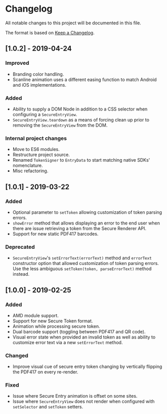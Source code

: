 # Changelog
All notable changes to this project will be documented in this file.

The format is based on [Keep a Changelog](https://keepachangelog.com/en/1.0.0/).

## [1.0.2] - 2019-04-24
### Improved
- Branding color handling.
- Scanline animation uses a different easing function to match Android and iOS implementations.

### Added
- Ability to supply a DOM Node in addition to a CSS selector when configuring a `SecureEntryView`.
- `SecureEntryView.teardown` as a means of forcing clean up prior to removing the `SecureEntryView`
  from the DOM.

### Internal project changes
- Move to ES6 modules.
- Restructure project source.
- Renamed `TokenSigner` to `EntryData` to start matching native SDKs' nomenclature.
- Misc refactoring.

## [1.0.1] - 2019-03-22
### Added
- Optional parameter to `setToken` allowing customization of token parsing errors.
- `showError` method that allows displaying an error to the end user when there are issue retrieving
  a token from the Secure Renderer API.
- Support for new static PDF417 barcodes.

### Deprecated
- `SecureEntryView`'s `setErrorText(errorText)` method and `errorText` constructor option that allowed
  customization of token parsing errors. Use the less ambiguous `setToken(token, parseErrorText)` method
  instead.

## [1.0.0] - 2019-02-25
### Added
- AMD module support.
- Support for new Secure Token format.
- Animation while processing secure token.
- Dual barcode support (toggling between PDF417 and QR code).
- Visual error state when provided an invalid token as well as ability to customize error text via a new `setErrorText` method.

### Changed
- Improve visual cue of secure entry token changing by vertically flipping the PDF417 on every re-render.

### Fixed
- Issue where Secure Entry animation is offset on some sites.
- Issue where `SecureEntryView` does not render when configured with `setSelector` and `setToken` setters.
